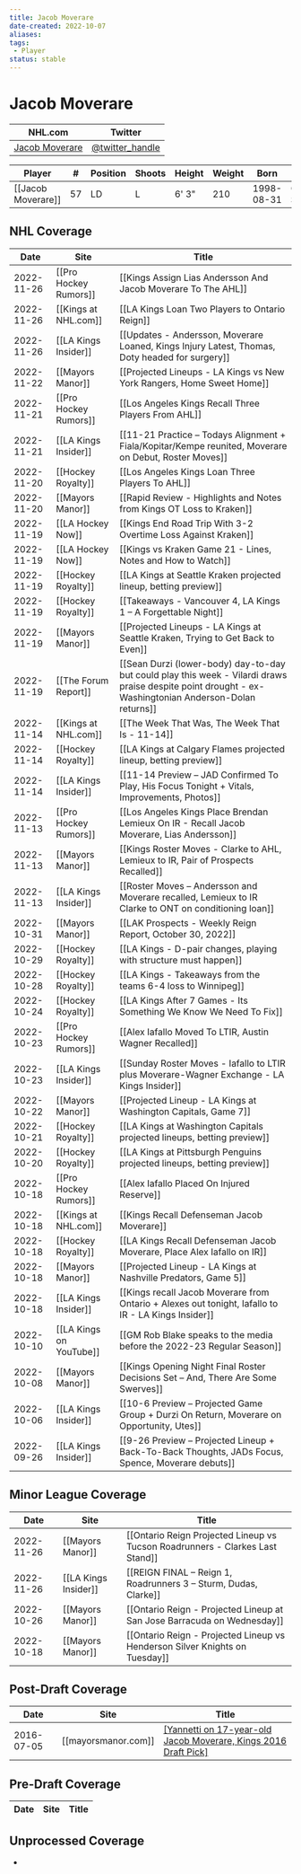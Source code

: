 ```yaml
---
title: Jacob Moverare
date-created: 2022-10-07
aliases: 
tags:
 - Player
status: stable
---
```


# Jacob Moverare

NHL.com | Twitter
-|-
[Jacob Moverare](https://www.nhl.com/player/jacob-moverare-8479421) | [@twitter_handle](https://twitter.com/)

Player | \# | Position | Shoots | Height | Weight | Born | Birthplace | Draft 
---|---|---|---|---|---|---|---|---
[[Jacob Moverare]] | 57| LD | L | 6' 3" | 210 | 1998-08-31 | Ostersund, SWE


## NHL  Coverage
| Date       | Site                    | Title                                                                                                                                                  |
| ---------- | ----------------------- | ------------------------------------------------------------------------------------------------------------------------------------------------------ |
| 2022-11-26 | [[Pro Hockey Rumors]]   | [[Kings Assign Lias Andersson And Jacob Moverare To The AHL]]                                                                                          |
| 2022-11-26 | [[Kings at NHL.com]]    | [[LA Kings Loan Two Players to Ontario Reign]]                                                                                                         |
| 2022-11-26 | [[LA Kings Insider]]    | [[Updates - Andersson, Moverare Loaned, Kings Injury Latest, Thomas, Doty headed for surgery]]                                                         |
| 2022-11-22 | [[Mayors Manor]]        | [[Projected Lineups - LA Kings vs New York Rangers, Home Sweet Home]]                                                                                  |
| 2022-11-21 | [[Pro Hockey Rumors]]   | [[Los Angeles Kings Recall Three Players From AHL]]                                                                                                    |
| 2022-11-21 | [[LA Kings Insider]]    | [[11-21 Practice – Todays Alignment + Fiala/Kopitar/Kempe reunited, Moverare on Debut, Roster Moves]]                                                  |
| 2022-11-20 | [[Hockey Royalty]]      | [[Los Angeles Kings Loan Three Players To AHL]]                                                                                                        |
| 2022-11-20 | [[Mayors Manor]]        | [[Rapid Review - Highlights and Notes from Kings OT Loss to Kraken]]                                                                                   |
| 2022-11-19 | [[LA Hockey Now]]       | [[Kings End Road Trip With 3-2 Overtime Loss Against Kraken]]                                                                                          |
| 2022-11-19 | [[LA Hockey Now]]       | [[Kings vs Kraken Game 21 - Lines, Notes and How to Watch]]                                                                                            |
| 2022-11-19 | [[Hockey Royalty]]      | [[LA Kings at Seattle Kraken projected lineup, betting preview]]                                                                                       |
| 2022-11-19 | [[Hockey Royalty]]      | [[Takeaways - Vancouver 4, LA Kings 1 – A Forgettable Night]]                                                                                          |
| 2022-11-19 | [[Mayors Manor]]        | [[Projected Lineups - LA Kings at Seattle Kraken, Trying to Get Back to Even]]                                                                         |
| 2022-11-19 | [[The Forum Report]]    | [[Sean Durzi (lower-body) day-to-day but could play this week - Vilardi draws praise despite point drought - ex-Washingtonian Anderson-Dolan returns]] |
| 2022-11-14 | [[Kings at NHL.com]]    | [[The Week That Was, The Week That Is - 11-14]]                                                                                                        |
| 2022-11-14 | [[Hockey Royalty]]      | [[LA Kings at Calgary Flames projected lineup, betting preview]]                                                                                       |
| 2022-11-14 | [[LA Kings Insider]]    | [[11-14 Preview – JAD Confirmed To Play, His Focus Tonight + Vitals, Improvements, Photos]]                                                            |
| 2022-11-13 | [[Pro Hockey Rumors]]   | [[Los Angeles Kings Place Brendan Lemieux On IR - Recall Jacob Moverare, Lias Andersson]]                                                              |
| 2022-11-13 | [[Mayors Manor]]        | [[Kings Roster Moves - Clarke to AHL, Lemieux to IR, Pair of Prospects Recalled]]                                                                      |
| 2022-11-13 | [[LA Kings Insider]]    | [[Roster Moves – Andersson and Moverare recalled, Lemieux to IR Clarke to ONT on conditioning loan]]                                                   |
| 2022-10-31 | [[Mayors Manor]]        | [[LAK Prospects - Weekly Reign Report, October 30, 2022]]                                                                                              |
| 2022-10-29 | [[Hockey Royalty]]      | [[LA Kings - D-pair changes, playing with structure must happen]]                                                                                      |
| 2022-10-28 | [[Hockey Royalty]]      | [[LA Kings - Takeaways from the teams 6-4 loss to Winnipeg]]                                                                                           |
| 2022-10-24 | [[Hockey Royalty]]      | [[LA Kings After 7 Games - Its Something We Know We Need To Fix]]                                                                                      |
| 2022-10-23 | [[Pro Hockey Rumors]]   | [[Alex Iafallo Moved To LTIR, Austin Wagner Recalled]]                                                                                                 |
| 2022-10-23 | [[LA Kings Insider]]    | [[Sunday Roster Moves - Iafallo to LTIR plus Moverare-Wagner Exchange - LA Kings Insider]]                                                             |
| 2022-10-22 | [[Mayors Manor]]        | [[Projected Lineup - LA Kings at Washington Capitals, Game 7]]                                                                                         |
| 2022-10-21 | [[Hockey Royalty]]      | [[LA Kings at Washington Capitals projected lineups, betting preview]]                                                                                 |
| 2022-10-20 | [[Hockey Royalty]]      | [[LA Kings at Pittsburgh Penguins projected lineups, betting preview]]                                                                                 |
| 2022-10-18 | [[Pro Hockey Rumors]]   | [[Alex Iafallo Placed On Injured Reserve]]                                                                                                             |
| 2022-10-18 | [[Kings at NHL.com]]    | [[Kings Recall Defenseman Jacob Moverare]]                                                                                                             |
| 2022-10-18 | [[Hockey Royalty]]      | [[LA Kings Recall Defenseman Jacob Moverare, Place Alex Iafallo on IR]]                                                                                |
| 2022-10-18 | [[Mayors Manor]]        | [[Projected Lineup - LA Kings at Nashville Predators, Game 5]]                                                                                         |
| 2022-10-18 | [[LA Kings Insider]]    | [[Kings recall Jacob Moverare from Ontario + Alexes out tonight, Iafallo to IR - LA Kings Insider]]                                                    |
| 2022-10-10 | [[LA Kings on YouTube]] | [[GM Rob Blake speaks to the media before the 2022-23 Regular Season]]                                                                                 |
| 2022-10-08 | [[Mayors Manor]]        | [[Kings Opening Night Final Roster Decisions Set – And, There Are Some Swerves]]                                                                       |
| 2022-10-06 | [[LA Kings Insider]]    | [[10-6 Preview – Projected Game Group + Durzi On Return, Moverare on Opportunity, Utes]]                                                               |
| 2022-09-26 | [[LA Kings Insider]]    | [[9-26 Preview – Projected Lineup + Back-To-Back Thoughts, JADs Focus, Spence, Moverare debuts]]    |



## Minor League Coverage
| Date       | Site                    | Title                                                                                               |
| ---------- | ----------------------- | --------------------------------------------------------------------------------------------------- |
| 2022-11-26 | [[Mayors Manor]] | [[Ontario Reign Projected Lineup vs Tucson Roadrunners - Clarkes Last Stand]] |
| 2022-11-26 | [[LA Kings Insider]] | [[REIGN FINAL – Reign 1, Roadrunners 3 – Sturm, Dudas, Clarke]] |
| 2022-10-26 | [[Mayors Manor]] | [[Ontario Reign - Projected Lineup at San Jose Barracuda on Wednesday]]                                                                                                   |
| 2022-10-18 | [[Mayors Manor]] | [[Ontario Reign - Projected Lineup vs Henderson Silver Knights on Tuesday]]                                                                                                       |



## Post-Draft Coverage
| Date       | Site                | Title                                                                                                                                                            |
| ---------- | ------------------- | ---------------------------------------------------------------------------------------------------------------------------------------------------------------- |
| 2016-07-05 | [[mayorsmanor.com]] | [[Yannetti on 17-year-old Jacob Moverare, Kings 2016 Draft Pick]](https://mayorsmanor.com/2016/07/yannetti-on-17-year-old-jacob-moverare-kings-2016-draft-pick/) |


## Pre-Draft Coverage
Date | Site |  Title
---|---|---


## Unprocessed Coverage
- 
